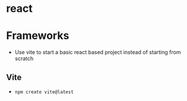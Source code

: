 # react

# Frameworks
* Use vite to start a basic react based project instead of starting from scratch

## Vite
* `npm create vite@latest`

